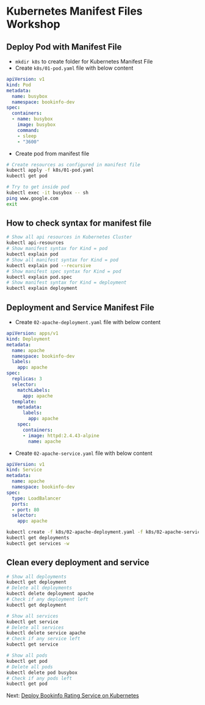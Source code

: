 # Kubernetes Manifest Files Workshop

## Deploy Pod with Manifest File

* `mkdir k8s` to create folder for Kubernetes Manifest File
* Create `k8s/01-pod.yaml` file with below content

```yaml
apiVersion: v1
kind: Pod
metadata:
  name: busybox
  namespace: bookinfo-dev
spec:
  containers:
  - name: busybox
    image: busybox
    command:
    - sleep
    - "3600"
```

* Create pod from manifest file

```bash
# Create resources as configured in manifest file
kubectl apply -f k8s/01-pod.yaml
kubectl get pod

# Try to get inside pod
kubectl exec -it busybox -- sh
ping www.google.com
exit
```

## How to check syntax for manifest file

```bash
# Show all api resources in Kubernetes Cluster
kubectl api-resources
# Show manifest syntax for Kind = pod
kubectl explain pod
# Show all manifest syntax for Kind = pod
kubectl explain pod --recursive
# Show manifest spec syntax for Kind = pod
kubectl explain pod.spec
# Show manifest syntax for Kind = deployment
kubectl explain deployment
```

## Deployment and Service Manifest File

* Create `02-apache-deployment.yaml` file with below content

```yaml
apiVersion: apps/v1
kind: Deployment
metadata:
  name: apache
  namespace: bookinfo-dev
  labels:
    app: apache
spec:
  replicas: 3
  selector:
    matchLabels:
      app: apache
  template:
    metadata:
      labels:
        app: apache
    spec:
      containers:
      - image: httpd:2.4.43-alpine
        name: apache
```

* Create `02-apache-service.yaml` file with below content

```yaml
apiVersion: v1
kind: Service
metadata:
  name: apache
  namespace: bookinfo-dev
spec:
  type: LoadBalancer
  ports:
  - port: 80
  selector:
    app: apache
```

```bash
kubectl create -f k8s/02-apache-deployment.yaml -f k8s/02-apache-service.yaml --record
kubectl get deployments
kubectl get services -w
```

## Clean every deployment and service

```bash
# Show all deployments
kubectl get deployment
# Delete all deployments
kubectl delete deployment apache
# Check if any deployment left
kubectl get deployment

# Show all services
kubectl get service
# Delete all services
kubectl delete service apache
# Check if any service left
kubectl get service

# Show all pods
kubectl get pod
# Delete all pods
kubectl delete pod busybox
# Check if any pods left
kubectl get pod
```

Next: [Deploy Bookinfo Rating Service on Kubernetes](04-k8s-rating.md)
